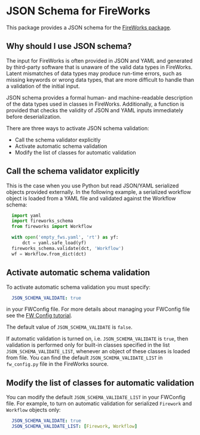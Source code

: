 # JSON Schema for FireWorks
This package provides a JSON schema for the [FireWorks package](https://github.com/materialsproject/fireworks).

## Why should I use JSON schema?

The input for FireWorks is often provided in JSON and YAML and generated by
third-party software that is unaware of the valid data types in FireWorks. Latent
mismatches of data types may produce run-time errors, such as missing keywords
or wrong data types, that are more difficult to handle than a validation of the
initial input.

JSON schema provides a formal human- and machine-readable description of
the data types used in classes in FireWorks. Additionally, a function is provided
that checks the validity of JSON and YAML inputs immediately before deserialization.

There are three ways to activate JSON schema validation:

* Call the schema validator explicitly
* Activate automatic schema validation
* Modify the list of classes for automatic validation


## Call the schema validator explicitly

This is the case when you use Python but read JSON/YAML serialized objects
provided externally. In the following example, a serialized workflow object is
loaded from a YAML file and validated against the Workflow schema:

```python
  import yaml
  import fireworks_schema
  from fireworks import Workflow

  with open('empty_fws.yaml', 'rt') as yf:
      dct = yaml.safe_load(yf)
  fireworks_schema.validate(dct, 'Workflow')
  wf = Workflow.from_dict(dct)
```

## Activate automatic schema validation

To activate automatic schema validation you must specify:

```yaml
  JSON_SCHEMA_VALIDATE: true
```

in your FWConfig file. For more details about managing your FWConfig file see the
[FW Config tutorial](https://materialsproject.github.io/fireworks/config_tutorial.html).

The default value of ``JSON_SCHEMA_VALIDATE`` is ``false``.

If automatic validation is turned on, i.e. ``JSON_SCHEMA_VALIDATE`` is ``true``,
then validation is performed only for built-in classes specified in the list
``JSON_SCHEMA_VALIDATE_LIST``, whenever an object of these
classes is loaded from file. You can find the default
``JSON_SCHEMA_VALIDATE_LIST`` in ``fw_config.py`` file in the FireWorks source.


## Modify the list of classes for automatic validation

You can modify the default ``JSON_SCHEMA_VALIDATE_LIST`` in your FWConfig file.
For example, to turn on automatic validation for serialized ``Firework`` and
``Workflow`` objects only:

```yaml
  JSON_SCHEMA_VALIDATE: true
  JSON_SCHEMA_VALIDATE_LIST: [Firework, Workflow]
```
